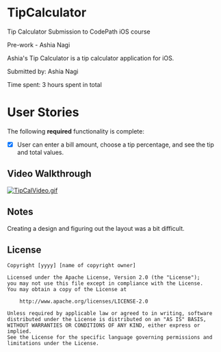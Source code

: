 # TipCalculator
Tip Calculator Submission to CodePath iOS course

Pre-work - Ashia Nagi

Ashia's Tip Calculator is a tip calculator application for iOS.

Submitted by: Ashia Nagi

Time spent: 3 hours spent in total

# User Stories

The following **required** functionality is complete:

* [X] User can enter a bill amount, choose a tip percentage, and see the tip and total values.

## Video Walkthrough 

<a href="https://github.com/ashianagi11/TipCalculator/blob/master/TipCalVideo.gif"><img src="/ashianagi11/TipCalculator/blob/master/TipCalVideo.gif" alt="TipCalVideo.gif"></a>

## Notes

Creating a design and figuring out the layout was a bit difficult. 

## License

    Copyright [yyyy] [name of copyright owner]

    Licensed under the Apache License, Version 2.0 (the "License");
    you may not use this file except in compliance with the License.
    You may obtain a copy of the License at

        http://www.apache.org/licenses/LICENSE-2.0

    Unless required by applicable law or agreed to in writing, software
    distributed under the License is distributed on an "AS IS" BASIS,
    WITHOUT WARRANTIES OR CONDITIONS OF ANY KIND, either express or implied.
    See the License for the specific language governing permissions and
    limitations under the License.
